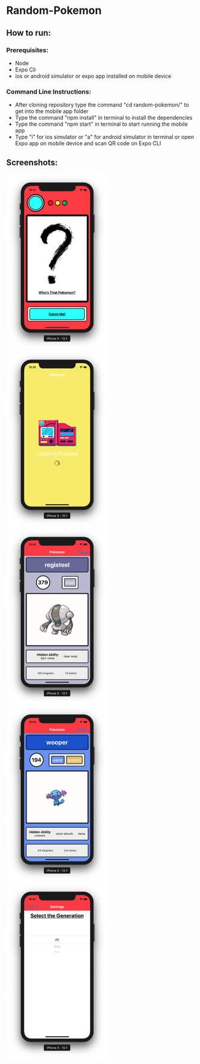 # Random-Pokemon

## How to run:

### Prerequisites:

- Node
- Expo Cli
- ios or android simulator or expo app installed on mobile device

### Command Line Instructions:

- After cloning repository type the command "cd random-pokemon/" to get into the mobile app folder
- Type the command "npm install" in terminal to install the dependencies
- Type the command "npm start" in terminal to start running the mobile app
- Type "i" for ios simulator or "a" for android simulator in terminal or open Expo app on mobile device and scan QR code on Expo CLI

## Screenshots:

<div style={{display: flex; flex-direction: row}}>
  <img src="./screenshots/start.png" width="270" />
  <img src="./screenshots/loading.png" width="270" />
  <img src="./screenshots/exampleone.png" width="270" />
  <img src="./screenshots/exampletwo.png" width="270" />
  <img src="./screenshots/settings.png" width="270" />
</div>
